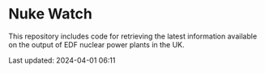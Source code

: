 # Nuke Watch

This repository includes code for retrieving the latest information available on the output of EDF nuclear power plants in the UK.

Last updated: 2024-04-01 06:11